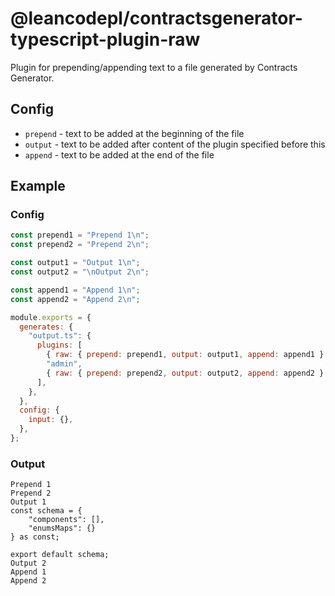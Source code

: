 # @leancodepl/contractsgenerator-typescript-plugin-raw

Plugin for prepending/appending text to a file generated by Contracts Generator.

## Config

- `prepend` - text to be added at the beginning of the file
- `output` - text to be added after content of the plugin specified before this
- `append` - text to be added at the end of the file

## Example

### Config

```js
const prepend1 = "Prepend 1\n";
const prepend2 = "Prepend 2\n";

const output1 = "Output 1\n";
const output2 = "\nOutput 2\n";

const append1 = "Append 1\n";
const append2 = "Append 2\n";

module.exports = {
  generates: {
    "output.ts": {
      plugins: [
        { raw: { prepend: prepend1, output: output1, append: append1 } },
        "admin",
        { raw: { prepend: prepend2, output: output2, append: append2 } },
      ],
    },
  },
  config: {
    input: {},
  },
};
```

### Output

```
Prepend 1
Prepend 2
Output 1
const schema = {
    "components": [],
    "enumsMaps": {}
} as const;

export default schema;
Output 2
Append 1
Append 2

```
